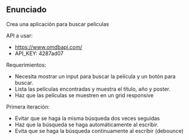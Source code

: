 ## Enunciado

Crea una aplicación para buscar películas

API a usar:

- https://www.omdbapi.com/
- API_KEY: 4287ad07

Requerimientos:

- Necesita mostrar un input para buscar la película y un botón para buscar.
- Lista las películas encontradas y muestra el título, año y poster.
- Haz que las películas se muestren en un grid responsive
  
Primera iteración:

- Evitar que se haga la misma búsqueda dos veces seguidas
- Haz que la búsqueda se haga automáticamente al escribir.
- Evita que se haga la búsqueda continuamente al escribir (debounce)